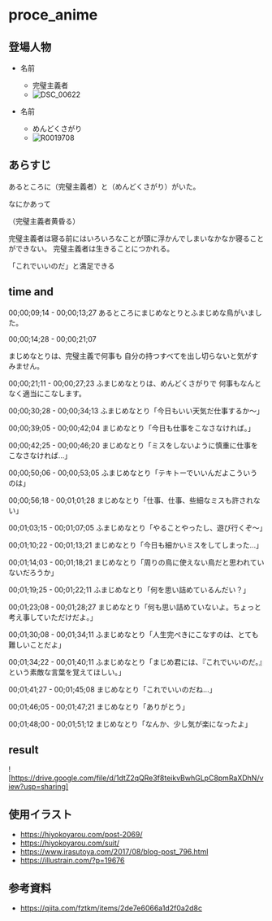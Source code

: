 # proce_anime

## 登場人物
- 名前
	- 完璧主義者
	- ![DSC_00622](https://user-images.githubusercontent.com/105771941/210720881-4eff172a-b9b9-41ec-a98a-6fd94b932faa.png)

- 名前　
	- めんどくさがり
	- ![R0019708](https://user-images.githubusercontent.com/105771941/210720911-53ff6c6b-17d7-4b70-952f-c142febb72c8.png)


## あらすじ
あるところに（完璧主義者）と（めんどくさがり）がいた。

なにかあって

（完璧主義者黄昏る）

完璧主義者は寝る前にはいろいろなことが頭に浮かんでしまいなかなか寝ることができない。
完璧主義者は生きることにつかれる。

「これでいいのだ」と満足できる



## time and 
00;00;09;14 - 00;00;13;27
あるところにまじめなとりとふまじめな鳥がいました。

00;00;14;28 - 00;00;21;07

まじめなとりは、完璧主義で何事も
自分の持つすべてを出し切らないと気がすみません。

00;00;21;11 - 00;00;27;23
ふまじめなとりは、めんどくさがりで
何事もなんとなく適当にこなします。

00;00;30;28 - 00;00;34;13
ふまじめなとり「今日もいい天気だ仕事するか～」

00;00;39;05 - 00;00;42;04
まじめなとり「今日も仕事をこなさなければ。」

00;00;42;25 - 00;00;46;20
まじめなとり「ミスをしないように慎重に仕事をこなさなければ…」

00;00;50;06 - 00;00;53;05
ふまじめなとり「テキトーでいいんだよこういうのは」

00;00;56;18 - 00;01;01;28
まじめなとり「仕事、仕事、些細なミスも許されない」

00;01;03;15 - 00;01;07;05
ふまじめなとり「やることやったし、遊び行くぞ～」

00;01;10;22 - 00;01;13;21
まじめなとり「今日も細かいミスをしてしまった…」

00;01;14;03 - 00;01;18;21
まじめなとり「周りの鳥に使えない鳥だと思われていないだろうか」


00;01;19;25 - 00;01;22;11
ふまじめなとり「何を思い詰めているんだい？」

00;01;23;08 - 00;01;28;27
まじめなとり「何も思い詰めていないよ。ちょっと考え事していただけだよ。」

00;01;30;08 - 00;01;34;11
ふまじめなとり「人生完ぺきにこなすのは、とても難しいことだよ」

00;01;34;22 - 00;01;40;11
ふまじめなとり「まじめ君には、『これでいいのだ。』という素敵な言葉を覚えてほしい。」

00;01;41;27 - 00;01;45;08
まじめなとり「これでいいのだね…」

00;01;46;05 - 00;01;47;21
まじめなとり「ありがとう」

00;01;48;00 - 00;01;51;12
まじめなとり「なんか、少し気が楽になったよ」


## result 
![https://drive.google.com/file/d/1dtZ2qQRe3f8teikvBwhGLpC8pmRaXDhN/view?usp=sharing]

## 使用イラスト
- https://hiyokoyarou.com/post-2069/
- https://hiyokoyarou.com/suit/
- https://www.irasutoya.com/2017/08/blog-post_796.html
- https://illustrain.com/?p=19676

## 参考資料
- https://qiita.com/fztkm/items/2de7e6066a1d2f0a2d8c
